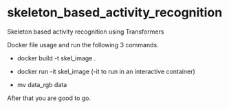 # skeleton_based_activity_recognition
Skeleton based activity recognition using Transformers


Docker file usage and run the following 3 commands.

- docker build -t skel_image .

- docker run -it skel_image  (-it to run in an interactive container)

- mv data_rgb data


After that you are good to go.
